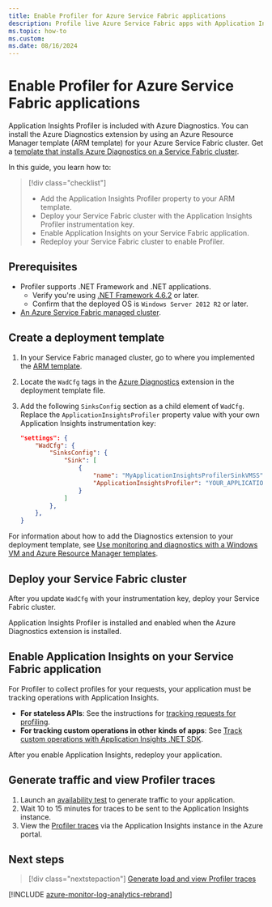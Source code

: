 ```yaml
---
title: Enable Profiler for Azure Service Fabric applications
description: Profile live Azure Service Fabric apps with Application Insights.
ms.topic: how-to
ms.custom:
ms.date: 08/16/2024
---
```


# Enable Profiler for Azure Service Fabric applications

Application Insights Profiler is included with Azure Diagnostics. You can install the Azure Diagnostics extension by using an Azure Resource Manager template (ARM template) for your Azure Service Fabric cluster. Get a [template that installs Azure Diagnostics on a Service Fabric cluster](https://github.com/Azure/azure-docs-json-samples/blob/master/application-insights/ServiceFabricCluster.json).

In this guide, you learn how to:
> [!div class="checklist"]
> - Add the Application Insights Profiler property to your ARM template.
> - Deploy your Service Fabric cluster with the Application Insights Profiler instrumentation key.
> - Enable Application Insights on your Service Fabric application.
> - Redeploy your Service Fabric cluster to enable Profiler.

## Prerequisites

- Profiler supports .NET Framework and .NET applications.
  - Verify you're using [.NET Framework 4.6.2](/dotnet/framework/migration-guide/how-to-determine-which-versions-are-installed) or later. 
  - Confirm that the deployed OS is `Windows Server 2012 R2` or later. 
- [An Azure Service Fabric managed cluster](../../service-fabric/quickstart-managed-cluster-portal.md).

## Create a deployment template

1. In your Service Fabric managed cluster, go to where you implemented the [ARM template](https://github.com/Azure/azure-docs-json-samples/blob/master/application-insights/ServiceFabricCluster.json).

1. Locate the `WadCfg` tags in the [Azure Diagnostics](../agents/diagnostics-extension-overview.md) extension in the deployment template file.

1. Add the following `SinksConfig` section as a child element of `WadCfg`. Replace the `ApplicationInsightsProfiler` property value with your own Application Insights instrumentation key:
    
      ```json
      "settings": {
          "WadCfg": {
              "SinksConfig": {
                  "Sink": [
                      {
                          "name": "MyApplicationInsightsProfilerSinkVMSS",
                          "ApplicationInsightsProfiler": "YOUR_APPLICATION_INSIGHTS_INSTRUMENTATION_KEY"
                      }
                  ]
              },
          },
      }  
      ```

  For information about how to add the Diagnostics extension to your deployment template, see [Use monitoring and diagnostics with a Windows VM and Azure Resource Manager templates](../../virtual-machines/extensions/diagnostics-template.md).

## Deploy your Service Fabric cluster

After you update `WadCfg` with your instrumentation key, deploy your Service Fabric cluster.

Application Insights Profiler is installed and enabled when the Azure Diagnostics extension is installed.

## Enable Application Insights on your Service Fabric application

For Profiler to collect profiles for your requests, your application must be tracking operations with Application Insights.

- **For stateless APIs**: See the instructions for [tracking requests for profiling](./profiler-trackrequests.md).
- **For tracking custom operations in other kinds of apps**: See [Track custom operations with Application Insights .NET SDK](../app/custom-operations-tracking.md).

After you enable Application Insights, redeploy your application.

## Generate traffic and view Profiler traces

1. Launch an [availability test](/previous-versions/azure/azure-monitor/app/monitor-web-app-availability) to generate traffic to your application.
1. Wait 10 to 15 minutes for traces to be sent to the Application Insights instance.
1. View the [Profiler traces](./profiler-overview.md) via the Application Insights instance in the Azure portal.

## Next steps

> [!div class="nextstepaction"]
> [Generate load and view Profiler traces](./profiler-data.md)

[!INCLUDE [azure-monitor-log-analytics-rebrand](~/reusable-content/ce-skilling/azure/includes/azure-monitor-instrumentation-key-deprecation.md)]
